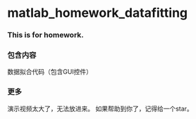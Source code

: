 # matlab_homework_datafitting
### This is for homework.

### 包含内容
数据拟合代码（包含GUI控件）


### 更多
演示视频太大了，无法放进来。
如果帮助到你了，记得给一个star。

